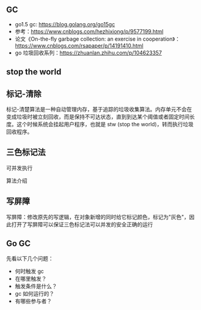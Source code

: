 ## GC

- go1.5 gc: https://blog.golang.org/go15gc
- 参考：https://www.cnblogs.com/hezhixiong/p/9577199.html
- 论文《On-the-fly garbage collection: an exercise in cooperation》：https://www.cnblogs.com/rsapaper/p/14191410.html
- go 垃圾回收系列：https://zhuanlan.zhihu.com/p/104623357



## stop the world



## 标记-清除

标记-清楚算法是一种自动管理内存，基于追踪的垃圾收集算法。内存单元不会在变成垃圾时被立刻回收，而是保持不可达状态，直到到达某个阈值或者固定时间长度。这个时候系统会挂起用户程序，也就是 stw (stop the world)，转而执行垃圾回收程序。



## 三色标记法



可并发执行





算法介绍





## 写屏障

写屏障：修改原先的写逻辑，在对象新增的同时给它标记颜色，标记为"灰色"，因此打开了写屏障可以保证三色标记法可以并发的安全正确的运行



## Go GC 



先看以下几个问题：

- 何时触发 gc
- 在哪里触发？
- 触发条件是什么？
- gc 如何运行的？
- 有哪些参与者？







